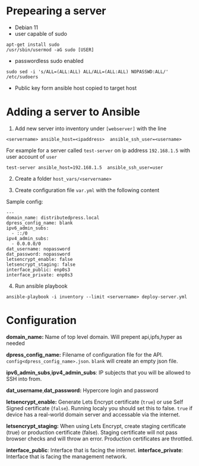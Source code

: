 # Prepearing a server
- Debian 11
- user capable of sudo
```
apt-get install sudo
/usr/sbin/usermod -aG sudo [USER]
```
- passwordless sudo enabled
```
sudo sed -i 's/ALL=(ALL:ALL) ALL/ALL=(ALL:ALL) NOPASSWD:ALL/' /etc/sudoers
```
- Public key form ansible host copied to target host

# Adding a server to Ansible

1. Add new server into inventory under `[webserver]` with the line
```
<servername> ansible_host=<ipaddress>  ansible_ssh_user=<username>
```
For example for a server called `test-server` on ip address `192.168.1.5` with user account of `user`

```
test-server ansible_host=192.168.1.5  ansible_ssh_user=user
````

2. Create a folder `host_vars/<servername>`

3. Create configuration file `var.yml` with the following content

Sample config:
```
---
domain_name: distributedpress.local
dpress_config_name: blank
ipv6_admin_subs:
  - ::/0
ipv4_admin_subs:
  - 0.0.0.0/0
dat_username: nopassword
dat_password: nopassword
letsencrypt_enable: false
letsencrypt_staging: false
interface_public: enp0s3
interface_private: enp0s3
```

4. Run ansible playbook

`ansible-playbook -i inventory --limit <servername> deploy-server.yml`

# Configuration

**domain_name:** Name of top level domain. Will prepent api,ipfs,hyper  as needed

**dpress_config_name:**  Filename of configuration file for the API. `config<dpress_config_name>.json`. `blank` will create an empty json file.

**ipv6_admin_subs**,**ipv4_admin_subs**: IP subjects that you will be allowed to SSH into from.

**dat_username**,**dat_password:** Hypercore login and password

**letsencrypt_enable:** Generate Lets Encrypt certificate (`true`) or use Self Signed certificate (`false`). Running localy you should set this to false. `true` if device has a real-world domain server and accessable via the internet.

**letsencrypt_staging:** When using Lets Encrypt, create staging certificate (true) or production certificate (false). Staging certificate will not pass browser checks and will throw an error. Production certificates are throttled.

**interface_public**: Interface that is facing the internet. 
**interface_private**: Interface that is facing the management network. 